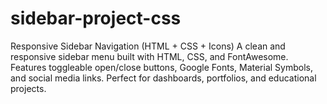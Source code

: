 # sidebar-project-css
Responsive Sidebar Navigation (HTML + CSS + Icons) A clean and responsive sidebar menu built with HTML, CSS, and FontAwesome. Features toggleable open/close buttons, Google Fonts, Material Symbols, and social media links. Perfect for dashboards, portfolios, and educational projects.
